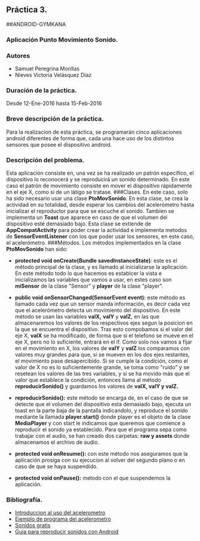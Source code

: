 ## Práctica 3.
##ANDROID-GYMKANA
### Aplicación Punto Movimiento Sonido.
### Autores
* Samuel Peregrina Morillas
* Nieves Victoria Velásquez Díaz

### Duración de la práctica.
Desde 12-Ene-2016 hasta 15-Feb-2016

### Breve descripción de la práctica.
Para la realizacion de esta práctica, se programarán cinco aplicaciones android diferentes de forma que, cada una hace uso de los distintos sensores que posee el dispositivo android.
### Descripción del problema.
Esta aplicación consiste en, una vez se ha realizado un patrón específico, el dispositivo lo reconocerá y se reproducirá un sonido determinado. En este caso el patrón de movimiento consiste en mover el dispositivo rápidamente en el eje X, como si de un látigo se tratase.
###Clases.
En este caso, solo ha sido necesario usar una clase **PtoMovSonido**.
En esta clase, se crea la actividad en su totalidad, desde esperar los cambios del acelerómetro hasta inicializar el reproductor para que se escuche el sonido. Tambien se implementa un **Toast** que aparece en caso de que el volumen del dispositivo esté demasiado bajo. Esta clase se extiende de **AppCompatActivity** para poder crear la actividad e implementa metodos de **SensorEventListener** con los que poder usar los sensores, en este caso, el acelerómetro.
###Métodos.
Los métodos implementados en la clase **PtoMovSonido** han sido:
* **protected void onCreate(Bundle savedInstanceState)**: este es el método principal de la clase, y es llamado al inicializarse la aplicación. En este método todo lo que hacemos es establcer la vista e inicializamos las variables que vamos a usar, en estes caso son **miSensor** de la clase "Sensor" y **player** de la clase "player".

* **public void onSensorChanged(SensorEvent event):** este método es llamado cada vez que un sensor manda información, es decir cada vez que el acelerómetro detecta un movimiento del dispositivo. En este método se usan las variables **valX,** **valY** y **valZ**, en las que almacenaremos los valores de los respectivos ejes  segun la posicion en la que se encuentra el dispositivo. Tras esto compobamos si el valor del eje X, **valX** se ha modificado, de forma que si el telefono se mueve en el eje X, pero no lo suficiente, entrará en el if. Como solo nos vamos a fijar en el movimiento en X, los valores de **valY** y **valZ** los comparamos con valores muy grandes para que, si se mueven en los dos ejes restantes, el movimiento pase desapercibido. Si se cumple la condición, como el valor de X no es lo suficientemente grande, se toma como "ruido" y se resetean los valores de las tres variables, y si se ha movido más que el valor que establece la condición, entonces llama al método **reproducirSonido()** y guardamos los valores de **valX, valY y valZ.**

* **reproducirSonido():**  este método se encarga de, en el caso de que se detecte que el volumen del dispositivo esta demasiado bajo, ejecuta un toast en la parte baja de la pantalla indicandolo, y reproduce el sonido mediante la llamada **player.start()** donde player es el objeto de la clase **MediaPlayer** y con start le indicamos que queremos que comience a reproducir el sonido ya establecido. Para que el programa sepa como trabajar con el audio, se han creado dos carpetas: **raw y assets** donde almacenamos el archivo de audio. 

* **protected void onResume():** con este método nos aseguramos que la aplicación prosiga con su ejecucion al volver del segundo plano o en caso de que se haya suspendido.

* **protected void onPause():**  metodo con el que suspendemos la aplicación.
### Bibliografía.
* [Introduccion al uso del acelerometro](http://code.tutsplus.com/tutorials/using-the-accelerometer-on-android--mobile-22125)
* [Ejemplo de programa del acelerometro](http://examples.javacodegeeks.com/android/core/hardware/sensor/android-accelerometer-example/)
* [Sonidos gratis](http://soundbible.com/free-sound-effects-1.html)
* [Guia para reproducir sonidos con Android](http://www.jc-mouse.net/android/reproduce-archivos-mp3-desde-android)
